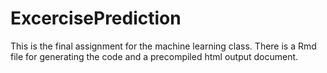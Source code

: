 # ExcercisePrediction
This is the final assignment for the machine learning class. There is a Rmd file for generating the code and a precompiled html output document.
